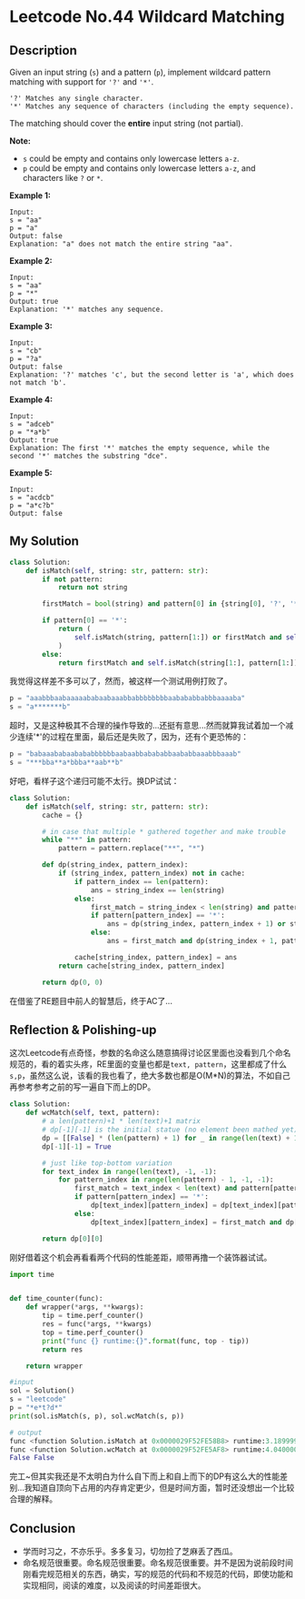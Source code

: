 # Leetcode No.44 Wildcard Matching

## Description

Given an input string (`s`) and a pattern (`p`), implement wildcard pattern matching with support for `'?'` and `'*'`.

```
'?' Matches any single character.
'*' Matches any sequence of characters (including the empty sequence).
```

The matching should cover the **entire** input string (not partial).

**Note:**

- `s` could be empty and contains only lowercase letters `a-z`.
- `p` could be empty and contains only lowercase letters `a-z`, and characters like `?` or `*`.

**Example 1:**

```
Input:
s = "aa"
p = "a"
Output: false
Explanation: "a" does not match the entire string "aa".
```

**Example 2:**

```
Input:
s = "aa"
p = "*"
Output: true
Explanation: '*' matches any sequence.
```

**Example 3:**

```
Input:
s = "cb"
p = "?a"
Output: false
Explanation: '?' matches 'c', but the second letter is 'a', which does not match 'b'.
```

**Example 4:**

```
Input:
s = "adceb"
p = "*a*b"
Output: true
Explanation: The first '*' matches the empty sequence, while the second '*' matches the substring "dce".
```

**Example 5:**

```
Input:
s = "acdcb"
p = "a*c?b"
Output: false
```

## My Solution

```python
class Solution:
    def isMatch(self, string: str, pattern: str):
        if not pattern:
            return not string

        firstMatch = bool(string) and pattern[0] in {string[0], '?', '*'}

        if pattern[0] == '*':
            return (
                self.isMatch(string, pattern[1:]) or firstMatch and self.isMatch(string[1:], pattern)
            )
        else:
            return firstMatch and self.isMatch(string[1:], pattern[1:])
```

我觉得这样差不多可以了，然而，被这样一个测试用例打败了。

```python
p = "aaabbbaabaaaaababaabaaabbabbbbbbbbaabababbabbbaaaaba"
s = "a*******b"
```

超时，又是这种极其不合理的操作导致的...还挺有意思...然而就算我试着加一个减少连续'*'的过程在里面，最后还是失败了，因为，还有个更恐怖的：

```python
p = "babaaababaabababbbbbbaabaabbabababbaababbaaabbbaaab"
s = "***bba**a*bbba**aab**b"
```

好吧，看样子这个递归可能不太行。换DP试试：

```python
class Solution:
    def isMatch(self, string: str, pattern: str):
        cache = {}

        # in case that multiple * gathered together and make trouble
        while "**" in pattern:
            pattern = pattern.replace("**", "*")

        def dp(string_index, pattern_index):
            if (string_index, pattern_index) not in cache:
                if pattern_index == len(pattern):
                    ans = string_index == len(string)
                else:
                    first_match = string_index < len(string) and pattern[pattern_index] in {string[string_index], '?'}
                    if pattern[pattern_index] == '*':
                        ans = dp(string_index, pattern_index + 1) or string_index < len(string) and dp(string_index + 1, pattern_index)
                    else:
                        ans = first_match and dp(string_index + 1, pattern_index + 1)

                cache[string_index, pattern_index] = ans
            return cache[string_index, pattern_index]

        return dp(0, 0)
```

在借鉴了RE题目中前人的智慧后，终于AC了...

## Reflection & Polishing-up

这次Leetcode有点奇怪，参数的名命这么随意搞得讨论区里面也没看到几个命名规范的，看的着实头疼，RE里面的变量也都是`text, pattern`，这里都成了什么`s,p`，虽然这么说，该看的我也看了，绝大多数也都是O(M*N)的算法，不如自己再参考参考之前的写一遍自下而上的DP。

```python
class Solution:
    def wcMatch(self, text, pattern):
        # a len(pattern)+1 * len(text)+1 matrix
        # dp[-1][-1] is the initial statue (no element been mathed yet)
        dp = [[False] * (len(pattern) + 1) for _ in range(len(text) + 1)]
        dp[-1][-1] = True

        # just like top-bottom variation
        for text_index in range(len(text), -1, -1):
            for pattern_index in range(len(pattern) - 1, -1, -1):
                first_match = text_index < len(text) and pattern[pattern_index] in {text[text_index], '?'}
                if pattern[pattern_index] == '*':
                    dp[text_index][pattern_index] = dp[text_index][pattern_index + 1] or text_index < len(text) and dp[text_index + 1][pattern_index]
                else:
                    dp[text_index][pattern_index] = first_match and dp[text_index + 1][pattern_index + 1]

        return dp[0][0]
```

刚好借着这个机会再看看两个代码的性能差距，顺带再撸一个装饰器试试。

```python
import time


def time_counter(func):
    def wrapper(*args, **kwargs):
        tip = time.perf_counter()
        res = func(*args, **kwargs)
        top = time.perf_counter()
        print("func {} runtime:{}".format(func, top - tip))
        return res

    return wrapper

#input
sol = Solution()
s = "leetcode"
p = "*e*t?d*"
print(sol.isMatch(s, p), sol.wcMatch(s, p))

# output
func <function Solution.isMatch at 0x0000029F52FE58B8> runtime:3.189999999999443e-05
func <function Solution.wcMatch at 0x0000029F52FE5AF8> runtime:4.0400000000002934e-05
False False
```

完工~但其实我还是不太明白为什么自下而上和自上而下的DP有这么大的性能差别...我知道自顶向下占用的内存肯定更少，但是时间方面，暂时还没想出一个比较合理的解释。

## Conclusion

- 学而时习之，不亦乐乎。多多复习，切勿捡了芝麻丢了西瓜。
- 命名规范很重要。命名规范很重要。命名规范很重要。并不是因为说前段时间刚看完规范相关的东西，确实，写的规范的代码和不规范的代码，即使功能和实现相同，阅读的难度，以及阅读的时间差距很大。
